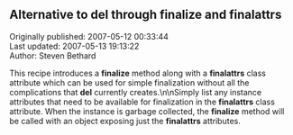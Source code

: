 ## Alternative to __del__ through __finalize__ and __finalattrs__  
Originally published: 2007-05-12 00:33:44  
Last updated: 2007-05-13 19:13:22  
Author: Steven Bethard  
  
This recipe introduces a __finalize__ method along with a __finalattrs__ class attribute which can be used for simple finalization without all the complications that __del__ currently creates.\n\nSimply list any instance attributes that need to be available for finalization in the __finalattrs__ class attribute. When the instance is garbage collected, the __finalize__ method will be called with an object exposing just the __finalattrs__ attributes.